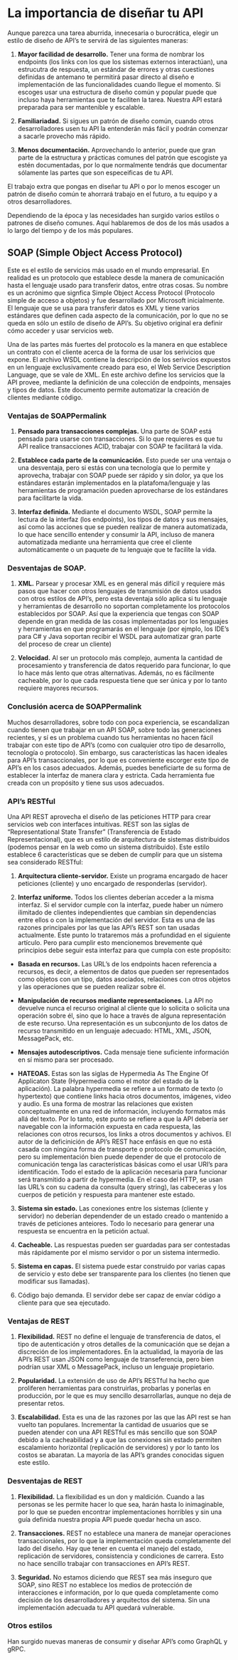 

# La importancia de diseñar tu API
Aunque parezca una tarea aburrida, innecesaria o burocrática, elegir un estilo de diseño de API’s te servirá de las siguientes maneras:

1. **Mayor facilidad de desarrollo.** Tener una   forma de nombrar los endpoints (los links con los que los sistemas externos interactúan), una estrucutra de respuesta, un estándar de errores y otras cuestiones definidas de antemano te permitirá pasar directo al diseño e implementación de las funcionalidades cuando llegue el momento. Si escoges usar una estructura de diseño común y popular puede que incluso haya herramientas que te faciliten la tarea. Nuestra API estará preparada para ser mantenible y escalable.

2. **Familiariadad.** Si sigues un patrón de diseño común, cuando otros desarrolladores usen tu API la entenderán más fácil y podrán comenzar a sacarle provecho más rápido.

3. **Menos documentación.** Aprovechando lo anterior, puede que gran parte de la estructura y prácticas comunes del patrón que escogiste ya estén documentadas, por lo que normalmente tendrás que documentar sólamente las partes que son especeificas de tu API.

El trabajo extra que pongas en diseñar tu API o por lo menos escoger un patrón de diseño común te ahorrará trabajo en el futuro, a tu equipo y a otros desarrolladores.

Dependiendo de la época y las necesidades han surgido varios estilos o patrones de diseño comunes. Aquí hablaremos de dos de los más usados a lo largo del tiempo y de los más populares.

## SOAP (Simple Object Access Protocol)
Este es el estilo de servicios más usado en el mundo empresarial. En realidad es un protocolo que establece desde la manera de comunicación hasta el lenguaje usado para transferir datos, entre otras cosas. Su nombre es un acrónimo que signfica Simple Object Access Protocol (Protocolo simple de acceso a objetos) y fue desarrollado por Microsoft inicialmente. El lenguaje que se usa para transferir datos es XML y tiene varios estándares que definen cada aspecto de la comunicación, por lo que no se queda en sólo un estilo de diseño de API’s. Su objetivo original era definir cómo acceder y usar servicios web.

Una de las partes más fuertes del protocolo es la manera en que establece un contrato con el cliente acerca de la forma de usar los serivicios que expone. El archivo WSDL contiene la descripción de los serivcios expuestos en un lenguaje exclusivamente creado para eso, el Web Service Description Language, que se vale de XML. En este archivo define los servicios que la API provee, mediante la definición de una colección de endpoints, mensajes y tipos de datos. Este documento permite automatizar la creación de clientes mediante código.

### Ventajas de SOAPPermalink
1. **Pensado para transacciones complejas.** Una  parte de SOAP está pensada para usarse con transacciones. Si lo que requieres es que tu API realice transacciones ACID, trabajar con SOAP te facilitará la vida.

2. **Establece cada parte de la comunicación.** Esto puede ser una ventaja o una desventaja, pero si estás con una tecnología que lo permite y aprovecha, trabajar con SOAP puede ser rápido y sin dolor, ya que los estándares estarán implementados en la platafoma/lenguaje y las herramientas de programación pueden aprovecharse de los estándares para facilitarte la vida.

3. **Interfaz definida.** Mediante el documento WSDL, SOAP permite la lectura de la interfaz (los endpoints), los tipos de datos y sus mensajes, así como las acciones que se pueden realizar de manera automatizada, lo que hace sencillo entender y consumir la API, incluso de manera automatizada mediante una herramienta que cree el cliente automáticamente o un paquete de tu lenguaje que te facilite la vida.

### Desventajas de SOAP.
1. **XML.** Parsear y procesar XML es en general más difícil y requiere más pasos que hacer con otros lenguajes de transmisión de datos usados con otros estilos de API’s, pero esta deventaja sólo aplica si tu lenguaje y herramientas de desarrollo no soportan completamente los protocolos establecidos por SOAP. Así que la experiencia que tengas con SOAP depende en gran medida de las cosas implementadas por los lenguajes y herramientas en que programarás en el lenguaje (por ejmplo, los IDE’s para C# y Java soportan recibir el WSDL para automatizar gran parte del proceso de crear un cliente)

2. **Velocidad.** Al ser un protocolo más complejo, aumenta la cantidad de procesamiento y transferencia de datos requerido para funcionar, lo que lo hace más lento que otras alternativas. Además, no es fácilmente cacheable, por lo que cada respuesta tiene que ser única y por lo tanto requiere mayores recursos.

### Conclusión acerca de SOAPPermalink
Muchos desarrolladores, sobre todo con poca experiencia, se escandalizan cuando tienen que trabajar en un API SOAP, sobre todo las generaciones recientes, y sí es un problema cuando tus herramientas no hacen fácil trabajar con este tipo de API’s (como con cualquier otro tipo de desarrollo, tecnología o protocolo). Sin embargo, sus características las hacen ideales para API’s transaccionales, por lo que es conveniente escorger este tipo de API’s en los casos adecuados. Además, puedes beneficiarte de su forma de establecer la interfaz de manera clara y estricta. Cada herramienta fue creada con un propósito y tiene sus usos adecuados.

### API’s RESTful
Una API REST aprovecha el diseño de las peticiones HTTP para crear servicios web con interfaces intuitivas. REST son las siglas de “Representational State Transfer” (Transferencia de Estado Representacional), que es un estilo de arquitectura de sistemas distribuidos (podemos pensar en la web como un sistema distribuido). Este estilo establece 6 características que se deben de cumplir para que un sistema sea considerado 
RESTful:

1. **Arquitectura cliente-servidor.** Existe un programa encargado de hacer peticiones (cliente) y uno encargado de responderlas (servidor).

2. **Interfaz uniforme.** Todos los clientes deberían acceder a la misma interfaz. Si el servidor cumple con la interfaz, puede haber un número ilimitado de clientes independientes que cambian sin dependencias entre ellos o con la implementación del servidor. Esta es una de las razones principales por las que las API’s REST son tan usadas actualmente. Este punto lo trataremos más a profundidad en el siguiente artículo. Pero para cumplir esto mencionemos brevemente qué principios debe seguir esta interfaz para que cumpla con este propósito:

- **Basada en recursos.** Las URL’s de los endpoints hacen referencia a recursos, es decir, a elementos de datos que pueden ser representados como objetos con un tipo, datos asociados, relaciones con otros objetos y las operaciones que se pueden realizar sobre él.

- **Manipulación de recursos mediante representaciones.** La API no devuelve nunca el recurso original al cliente que lo solicita o solicita una operación sobre él, sino que lo hace a través de alguna representación de este recurso. Una representación es un subconjunto de los datos de recurso transmitido en un lenguaje adecuado: HTML, XML, JSON, MessagePack, etc.

- **Mensajes autodescriptivos.** Cada mensaje tiene suficiente información en sí mismo para ser procesado.

- **HATEOAS.** Estas son las siglas de Hypermedia As The Engine Of Applicaton State (Hypermedia como el motor del estado de la aplicación). La palabra hypermedia se refiere a un formato de texto (o hypertexto) que contiene links hacia otros documentos, imágenes, video y audio. Es una forma de mostrar las relaciones que existen conceptualmente en una red de información, incluyendo formatos más allá del texto. Por lo tanto, este punto se refiere a que la API debería ser navegable con la información expuesta en cada respuesta, las relaciones con otros recursos, los links a otros documentos y achivos. El autor de la deficinición de API’s REST hace enfásis en que no está casada con ningúna forma de transporte o protocolo de comunicación, pero su implementación bien puede depender de que el protocolo de comunicación tenga las características básicas como el usar URI’s para identificación. Todo el estado de la aplicación necesaria para funcionar será transmitido a partir de hypermedia. En el caso del HTTP, se usan las URL’s con su cadena da consulta (query string), las cabeceras y los cuerpos de petición y respuesta para mantener este estado.

3. **Sistema sin estado.** Las conexiones entre los sistemas (cliente y servidor) no deberían dependender de un estado creado o mantenido a través de peticiones anteiores. Todo lo necesario para generar una respuesta se encuentra en la petición actual.

4. **Cacheable.** Las respuestas pueden ser guardadas para ser contestadas más rápidamente por el mismo servidor o por un sistema intermedio.

5. **Sistema en capas.** El sistema puede estar construido por varias capas de servicio y esto debe ser transparente para los clientes (no tienen que modificar sus llamadas).
6. Código bajo demanda. El servidor debe ser capaz de envíar código a cliente para que sea ejecutado.

### Ventajas de REST
1. **Flexibilidad.** REST no define el lenguaje de transferencia de datos, el tipo de autenticación y otros detalles de la comunicación que se dejan a discreción de los implementadores. En la actualidad, la mayoría de las API’s REST usan JSON como lenguaje de transeferencia, pero bien podrían usar XML o MessagePack, incluso un lenguaje propietario.

2. **Popularidad.** La extensión de uso de API’s RESTful ha hecho que proliferen herramientas para construirlas, probarlas y ponerlas en producción, por le que es muy sencillo desarrollarlas, aunque no deja de presentar retos.

3. **Escalabilidad.** Esta es una de las razones por las que las API rest se han vuelto tan populares. Incrementar la cantidad de usuarios que se pueden atender con una API RESTful es más sencillo que son SOAP debido a la cacheabilidad y a que las conexiones sin estado permiten escalamiento horizontal (replicación de servidores) y por lo tanto los costos se abaratan. La mayoría de las API’s grandes conocidas siguen este estilo.

### Desventajas de REST
1. **Flexibilidad.** La flexibilidad es un don y maldición. Cuando a las personas se les permite hacer lo que sea, harán hasta lo inimaginable, por lo que se pueden encontrar implementaciones horribles y sin una guía definida nuestra propia API puede quedar hecha un asco.
2. **Transacciones.** REST no establece una manera de manejar operaciones transaccionales, por lo que la implementación queda completamente del lado del diseño. Hay que tener en cuenta el manejo del estado, replicación de servidores, consistencia y condiciones de carrera. Esto no hace sencillo trabajar con transacciones en API’s REST.

3. **Seguridad.** No estamos diciendo que REST sea más inseguro que SOAP, sino REST no establece los medios de protección de interacciones e información, por lo que queda completamente como decisión de los desarrolladores y arquitectos del sistema. Sin una implementación adecuada tu API quedará vulnerable.

### Otros estilos
Han surgido nuevas maneras de consumir y diseñar API’s como GraphQL y gRPC.